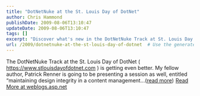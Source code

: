 ```yaml
---
title: "DotNetNuke at the St. Louis Day of DotNet"
author: Chris Hammond
publishDate: 2009-08-06T13:10:47
updateDate: 2009-08-06T13:10:47
tags: []
excerpt: "Discover what's new in the DotNetNuke Track at St. Louis Day of DotNet! Learn about maintaining design integrity in content management systems. Read more at weblogs.asp.net. #DotNetNuke #ContentManagement #StLouisDay"
url: /2009/dotnetnuke-at-the-st-louis-day-of-dotnet  # Use the generated URL with year
---
```

The DotNetNuke Track at the St. Louis Day of DotNet ( https://www.stlouisdayofdotnet.com ) is getting even better. My fellow author, Patrick Renner is going to be presenting a session as well, entitled “maintaining design integrity in a content management...(<a href="https://weblogs.asp.net/christoc/archive/2009/08/06/dotnetnuke-at-the-st-louis-day-of-dotnet.aspx">read more</a>)<img src="https://weblogs.asp.net/aggbug.aspx?PostID=7162737" width="1" height="1"> <a href="https://weblogs.asp.net/christoc/archive/2009/08/06/dotnetnuke-at-the-st-louis-day-of-dotnet.aspx">Read More at weblogs.asp.net</a>


